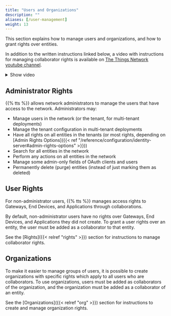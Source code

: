 ```yaml
---
title: "Users and Organizations"
description: ""
aliases: [/user-management]
weight: 13
---
```


This section explains how to manage users and organizations, and how to grant rights over entities.

<!--more-->

In addition to the written instructions linked below, a video with instructions for managing collaborator rights is available on [The Things Network youtube channel](https://youtu.be/-m5rULfP1yg).

<details><summary>Show video</summary>
{{< youtube "-m5rULfP1yg" >}}
</details>

## Administrator Rights

{{% tts %}} allows network administrators to manage the users that have access to the network. Administrators may:

- Manage users in the network (or the tenant, for multi-tenant deployments)
- Manage the tenant configuration in multi-tenant deployments
- Have all rights on all entities in the tenants (or most rights, depending on [Admin Rights Options]({{< ref "/reference/configuration/identity-server#admin-rights-options" >}}))
- Search for all entities in the network
- Perform any actions on all entities in the network
- Manage some admin-only fields of OAuth clients and users
- Permanently delete (purge) entities (instead of just marking them as deleted)

## User Rights

For non-administrator users, {{% tts %}} manages access rights to Gateways, End Devices, and Applications through collaborations.

By default, non-administrator users have no rights over Gateways, End Devices, and Applications they did not create. To grant a user rights over an entity, the user must be added as a collaborator to that entity.

See the [Rights]({{< relref "rights" >}}) section for instructions to manage collaborator rights.

## Organizations

To make it easier to manage groups of users, it is possible to create organizations with specific rights which apply to all users who are collaborators. To use organizations, users must be added as collaborators of the organization, and the organization must be added as a collaborator of an entity.

See the [Organizations]({{< relref "org" >}}) section for instructions to create and manage organization rights.
